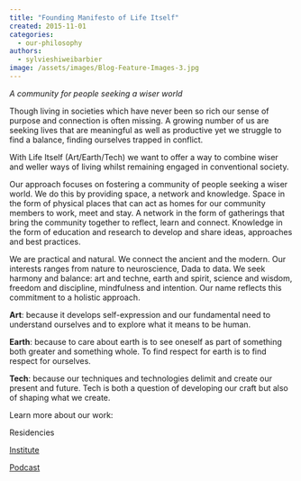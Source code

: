 ```yaml
---
title: "Founding Manifesto of Life Itself"
created: 2015-11-01
categories: 
  - our-philosophy
authors: 
  - sylvieshiweibarbier
image: /assets/images/Blog-Feature-Images-3.jpg
---
```


_A community for people seeking a wiser world_

Though living in societies which have never been so rich our sense of purpose and connection is often missing. A growing number of us are seeking lives that are meaningful as well as productive yet we struggle to find a balance, finding ourselves trapped in conflict.

With Life Itself (Art/Earth/Tech) we want to offer a way to combine wiser and weller ways of living whilst remaining engaged in conventional society.

Our approach focuses on fostering a community of people seeking a wiser world. We do this by providing space, a network and knowledge. Space in the form of physical places that can act as homes for our community members to work, meet and stay. A network in the form of gatherings that bring the community together to reflect, learn and connect. Knowledge in the form of education and research to develop and share ideas, approaches and best practices.

We are practical and natural. We connect the ancient and the modern. Our interests ranges from nature to neuroscience, Dada to data. We seek harmony and balance: art and techne, earth and spirit, science and wisdom, freedom and discipline, mindfulness and intention. Our name reflects this commitment to a holistic approach.

**Art**: because it develops self-expression and our fundamental need to understand ourselves and to explore what it means to be human.

**Earth**: because to care about earth is to see oneself as part of something both greater and something whole. To find respect for earth is to find respect for ourselves.

**Tech**: because our techniques and technologies delimit and create our present and future. Tech is both a question of developing our craft but also of shaping what we create.

Learn more about our work:

Residencies

[Institute](https://lifeitself.org/institute/)

[Podcast](https://anchor.fm/life-itself)
